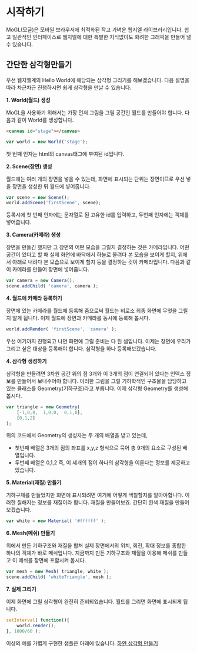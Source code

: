 # 시작하기

MoGL(모글)은 모바일 브라우저에 최적화된 작고 가벼운 웹지엘 라이브러리입니다.
쉽고 일관적인 인터페이스로 웹지엘에 대한 특별한 지식없이도 화려한 그래픽을 만들어 낼 수 있습니다.

## 간단한 삼각형만들기

우선 웹지엘계의 Hello World에 해당되는 삼각형 그리기를 해보겠습니다.
다음 설명을 따라 차근차근 진행하시면 쉽게 삼각형을 만날 수 있습니다.


**1. World(월드) 생성**

MoGL을 사용하기 위해서는 가장 먼저 그림을 그릴 공간인 월드를 만들어야 합니다. 
다음과 같이 World를 생성합니다.


```html
<canvas id="stage"></canvas>
```

```javascript
var world = new World('stage');
```

첫 번째 인자는 html의 canvas태그에 부여된 id입니다.

**2. Scene(장면) 생성**

월드에는 여러 개의 장면을 넣을 수 있는데, 화면에 표시되는 단위는 장면이므로 우선 넣을 장면을 생성한 뒤 월드에 넣어줍니다.

```javascript
var scene = new Scene();
world.addScene('firstScene', scene);
```

등록시에 첫 번째 인자에는 문자열로 된 고유한 id를 입력하고, 두번째 인자에는 객체를 넣어줍니다.

**3. Camera(카메라) 생성**

장면을 만들긴 했지만 그 장면의 어떤 모습을 그릴지 결정하는 것은 카메라입니다. 어떤 공간이 있다고 할 때 실제 화면에 바닥에서 하늘로 올려다 본 모습을 보이게 할지, 위에서 아래로 내려다 본 모습으로 보이게 할지 등을 결정하는 것이 카메라입니다. 
다음과 같이 카메라를 만들어 장면에 넣어줍니다.

```javascript
var camera = new Camera();
scene.addChild( 'camera', camera );
```

**4. 월드에 카메라 등록하기**

장면에 있는 카메라를 월드에 등록해 줌으로써 월드는 비로소 최종 화면에 무엇을 그릴지 알게 됩니다. 이제 월드에 장면과 카메라를 동시에 등록해 봅시다.

```javascript
world.addRender( 'firstScene', 'camera' );
```

우선 여기까지 진행되고 나면 화면에 그릴 준비는 다 된 셈입니다. 이제는 장면에 우리가 그리고 싶은 대상을 등록해야 합니다.
삼각형을 하나 등록해보겠습니다.

**4. 삼각형 생성하기**

삼각형을 만들려면 3차원 공간 위의 점 3개와 이 3개의 점이 연결되어 있다는 인덱스 정보를 만들어서 보내주어야 합니다. 이러한 그림을 그릴 기하학적인 구조물을 담당하고 있는 클래스를 Geometry(기하구조)라고 부릅니다. 
이제 삼각형 Geometry를 생성해 봅시다.

```javascript
var triangle = new Geometry( 
    [-1,0,0,  1,0,0,  0,1,0],
    [0,1,2]
);
```

위의 코드에서 Geometry의 생성자는 두 개의 배열을 받고 있는데,
* 첫번째 배열은 3개의 점의 좌표를 x,y,z 형식으로 묶어 총 9개의 요소로 구성된 배열입니다.
* 두번째 배열은 0,1,2 즉, 이 세개의 점이 하나의 삼각형을 이룬다는 정보를 제공하고 있습니다.

**5. Material(재질) 만들기**

기하구체를 만들었지만 화면에 표시되려면 여기에 어떻게 색칠할지를 알아야합니다. 이러한 칠해지는 정보를 재질이라 합니다.
재질을 만들어보죠. 간단히 흰색 재질을 만들어 보겠습니다.

```javascript
var white = new Material( '#ffffff' );
```

**6. Mesh(메쉬) 만들기**

위에서 만든 기하구조와 재질을 합쳐 실제 장면에서의 위치, 회전, 확대 정보를 종합한 하나의 객체가 바로 메쉬입니다.
지금까지 만든 기하구조와 재질을 이용해 메쉬를 만들고 이 메쉬를 장면에 포함시켜 봅시다.

```javascript
var mesh = new Mesh( triangle, white );
scene.addChild( 'whiteTriangle', mesh );
```

**7. 실제 그리기**

이제 화면에 그릴 삼각형이 완전히 준비되었습니다. 월드를 그리면 화면에 표시되게 됩니다.

```javascript
setInterval( function(){
    world.render();
}, 1000/60 );
```

이상의 예를 가볍게 구현한 샘플은 아래에 있습니다.
[하얀 삼각형 만들기](http://projectbs.github.io/MoGL/helloWorld/001_drawTriangle.html)
